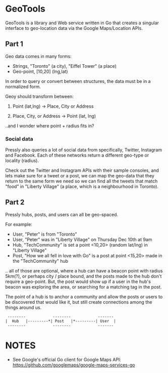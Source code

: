 GeoTools
========

GeoTools is a library and Web service written in Go that creates a singular interface to geo-location
data via the Google Maps/Location APIs.

## Part 1

Geo data comes in many forms:
* Strings, "Toronto" (a city), "Eiffel Tower" (a place)
* Geo-point, [10,20] (lng,lat)

In order to query or convert between structures, the data must be in a normalized form.

Geoy should transform between:

1. Point (lat,lng) -> Place, City or Address

2. Place, City, or Address -> Point (lat, lng)

..and I wonder where point + radius fits in?


### Social data

Pressly also queries a lot of social data from specifically, Twitter, Instagram and Facebook. Each
of these networks return a different geo-type or locality (radius).

Check out the Twitter and Instagram APIs with their sample consoles, and lets make sure for a
tweet or a post, we can map the geo-data that they return to the same form we need so we can
find all the tweets that match "food" in "Liberty Village" (a place, which is a neighbourhood
in Toronto).


## Part 2

Pressly hubs, posts, and users can all be geo-spaced.

For example:
  * User, "Peter" is from "Toronto"
  * User, "Peter" was in "Liberty Village" on Thursday Dec 10th at 9am
  * Hub, "TechCommunity" is set a point <10,20> (random lat/lng) in "Liberty Village"
  * Post, "How we all fell in love with Go" is a post at point <15,20> made in the "TechCommunity" hub

.. all of those are optional, where a hub can have a beacon point with radius 5km(?), or perhaps city / place bound,
and the posts made to the hub don't require a geo-point. But, the post would show up if a user in the hub's
beacon was exploring the area, or searching for a matching tag in the post.

The point of a hub is to anchor a community and allow the posts or users to be discovered that would like it,
but still create connections among the things around us.

```
 --------            --------            -------
|  Hub   |---------*| Post   |*---------| User  |
 --------            --------            -------
```

# NOTES

* See Google's official Go client for Google Maps API:
https://github.com/googlemaps/google-maps-services-go
